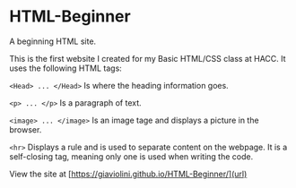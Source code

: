 # HTML-Beginner
A beginning HTML site.

This is the first website I created for my Basic HTML/CSS class at HACC. It uses the following HTML tags:

```<Head> ... </Head>``` Is where the heading information goes.

```<p> ... </p>``` Is a paragraph of text.

```<image> ... </image>``` Is an image tage and displays a picture in the browser.

```<hr>``` Displays a rule and is used to separate content on the webpage. It is a self-closing tag, meaning only one is used when writing the code.

View the site at [https://giaviolini.github.io/HTML-Beginner/](url)
